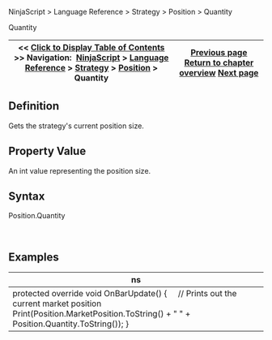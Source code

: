﻿
NinjaScript > Language Reference > Strategy > Position > Quantity

Quantity

| << [Click to Display Table of Contents](position_quantity.md) >> **Navigation:**     [NinjaScript](ninjascript.md) > [Language Reference](language_reference_wip.md) > [Strategy](strategy.md) > [Position](position.md) > Quantity | [Previous page](position_marketposition.md) [Return to chapter overview](position.md) [Next page](positionaccount.md) |
| --- | --- |
## Definition
Gets the strategy's current position size.
## 
## Property Value
An int value representing the position size.
## 
## Syntax
Position.Quantity   

 
## Examples

| ns |
| --- |
| protected override void OnBarUpdate() {       // Prints out the current market position      Print(Position.MarketPosition.ToString() + " " + Position.Quantity.ToString()); } |
